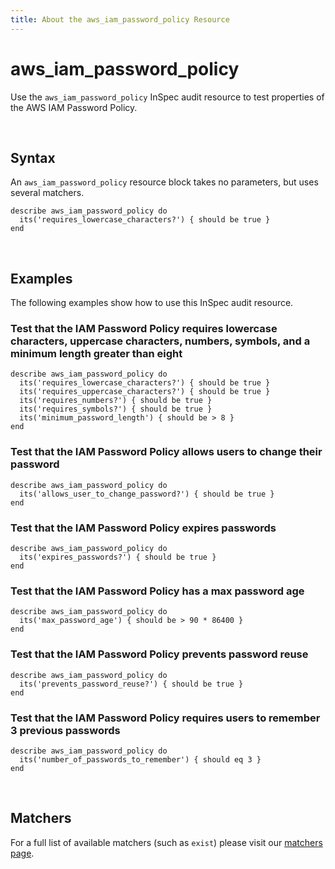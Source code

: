 ```yaml
---
title: About the aws_iam_password_policy Resource
---
```


# aws_iam_password_policy

Use the `aws_iam_password_policy` InSpec audit resource to test properties of the AWS IAM Password Policy.

<br>

## Syntax

An `aws_iam_password_policy` resource block takes no parameters, but uses several matchers.

    describe aws_iam_password_policy do
      its('requires_lowercase_characters?') { should be true }
    end

<br>

## Examples

The following examples show how to use this InSpec audit resource.

### Test that the IAM Password Policy requires lowercase characters, uppercase characters, numbers, symbols, and a minimum length greater than eight

    describe aws_iam_password_policy do
      its('requires_lowercase_characters?') { should be true }
      its('requires_uppercase_characters?') { should be true }
      its('requires_numbers?') { should be true }
      its('requires_symbols?') { should be true }
      its('minimum_password_length') { should be > 8 }
    end

### Test that the IAM Password Policy allows users to change their password

    describe aws_iam_password_policy do
      its('allows_user_to_change_password?') { should be true }
    end

### Test that the IAM Password Policy expires passwords

    describe aws_iam_password_policy do
      its('expires_passwords?') { should be true }
    end

### Test that the IAM Password Policy has a max password age

    describe aws_iam_password_policy do
      its('max_password_age') { should be > 90 * 86400 }
    end

### Test that the IAM Password Policy prevents password reuse

    describe aws_iam_password_policy do
      its('prevents_password_reuse?') { should be true }
    end

### Test that the IAM Password Policy requires users to remember 3 previous passwords

    describe aws_iam_password_policy do
      its('number_of_passwords_to_remember') { should eq 3 }
    end

<br>

## Matchers

For a full list of available matchers (such as `exist`) please visit our [matchers page](https://www.inspec.io/docs/reference/matchers/).
